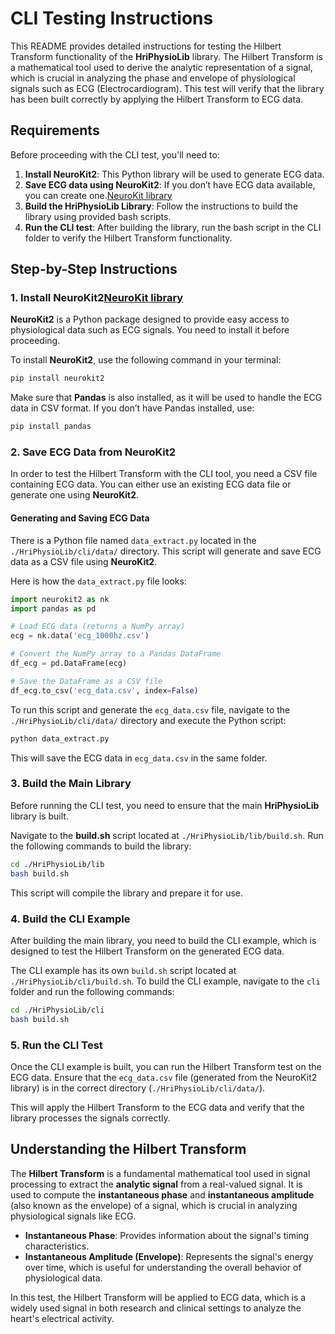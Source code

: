 # CLI Testing Instructions

This README provides detailed instructions for testing the Hilbert Transform functionality of the **HriPhysioLib** library. The Hilbert Transform is a mathematical tool used to derive the analytic representation of a signal, which is crucial in analyzing the phase and envelope of physiological signals such as ECG (Electrocardiogram). This test will verify that the library has been built correctly by applying the Hilbert Transform to ECG data.

## Requirements

Before proceeding with the CLI test, you'll need to:

1. **Install NeuroKit2**: This Python library will be used to generate ECG data.
2. **Save ECG data using NeuroKit2**: If you don’t have ECG data available, you can create one.[NeuroKit library](https://github.com/neuropsychology/NeuroKit)
3. **Build the HriPhysioLib Library**: Follow the instructions to build the library using provided bash scripts.
4. **Run the CLI test**: After building the library, run the bash script in the CLI folder to verify the Hilbert Transform functionality.

## Step-by-Step Instructions

### 1. Install NeuroKit2[NeuroKit library](https://github.com/neuropsychology/NeuroKit)

**NeuroKit2** is a Python package designed to provide easy access to physiological data such as ECG signals. You need to install it before proceeding.

To install **NeuroKit2**, use the following command in your terminal:

```bash
pip install neurokit2
```

Make sure that **Pandas** is also installed, as it will be used to handle the ECG data in CSV format. If you don’t have Pandas installed, use:

```bash
pip install pandas
```

### 2. Save ECG Data from NeuroKit2

In order to test the Hilbert Transform with the CLI tool, you need a CSV file containing ECG data. You can either use an existing ECG data file or generate one using **NeuroKit2**.

#### Generating and Saving ECG Data

There is a Python file named `data_extract.py` located in the `./HriPhysioLib/cli/data/` directory. This script will generate and save ECG data as a CSV file using **NeuroKit2**.

Here is how the `data_extract.py` file looks:

```python
import neurokit2 as nk
import pandas as pd

# Load ECG data (returns a NumPy array)
ecg = nk.data('ecg_1000hz.csv')

# Convert the NumPy array to a Pandas DataFrame
df_ecg = pd.DataFrame(ecg)

# Save the DataFrame as a CSV file
df_ecg.to_csv('ecg_data.csv', index=False)
```

To run this script and generate the `ecg_data.csv` file, navigate to the `./HriPhysioLib/cli/data/` directory and execute the Python script:

```bash
python data_extract.py
```

This will save the ECG data in `ecg_data.csv` in the same folder.

### 3. Build the Main Library

Before running the CLI test, you need to ensure that the main **HriPhysioLib** library is built.

Navigate to the **build.sh** script located at `./HriPhysioLib/lib/build.sh`. Run the following commands to build the library:

```bash
cd ./HriPhysioLib/lib
bash build.sh
```

This script will compile the library and prepare it for use.

### 4. Build the CLI Example

After building the main library, you need to build the CLI example, which is designed to test the Hilbert Transform on the generated ECG data.

The CLI example has its own `build.sh` script located at `./HriPhysioLib/cli/build.sh`. To build the CLI example, navigate to the `cli` folder and run the following commands:

```bash
cd ./HriPhysioLib/cli
bash build.sh
```

### 5. Run the CLI Test

Once the CLI example is built, you can run the Hilbert Transform test on the ECG data. Ensure that the `ecg_data.csv` file (generated from the NeuroKit2 library) is in the correct directory (`./HriPhysioLib/cli/data/`).


This will apply the Hilbert Transform to the ECG data and verify that the library processes the signals correctly.

## Understanding the Hilbert Transform

The **Hilbert Transform** is a fundamental mathematical tool used in signal processing to extract the **analytic signal** from a real-valued signal. It is used to compute the **instantaneous phase** and **instantaneous amplitude** (also known as the envelope) of a signal, which is crucial in analyzing physiological signals like ECG.

- **Instantaneous Phase**: Provides information about the signal's timing characteristics.
- **Instantaneous Amplitude (Envelope)**: Represents the signal's energy over time, which is useful for understanding the overall behavior of physiological data.

In this test, the Hilbert Transform will be applied to ECG data, which is a widely used signal in both research and clinical settings to analyze the heart's electrical activity.